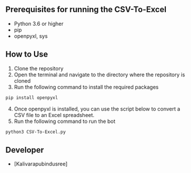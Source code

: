## Prerequisites for running the CSV-To-Excel
- Python 3.6 or higher
- pip
- openpyxl, sys


## How to Use 
1. Clone the repository
2. Open the terminal and navigate to the directory where the repository is cloned
3. Run the following command to install the required packages
```bash
pip install openpyxl
```
4. Once openpyxl is installed, you can use the script below to convert a CSV file to an Excel spreadsheet.
5. Run the following command to run the bot
```bash
python3 CSV-To-Excel.py
```



## Developer
- [Kalivarapubindusree]